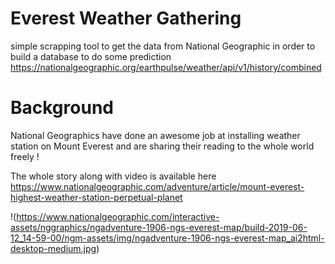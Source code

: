 # Everest Weather Gathering
simple scrapping tool to get the data from National Geographic in order to build a database to do some prediction
https://nationalgeographic.org/earthpulse/weather/api/v1/history/combined

# Background
National Geographics have done an awesome job at installing weather station on Mount Everest and are sharing their reading to the whole world freely !

The whole story along with video is available here
https://www.nationalgeographic.com/adventure/article/mount-everest-highest-weather-station-perpetual-planet

!(https://www.nationalgeographic.com/interactive-assets/nggraphics/ngadventure-1906-ngs-everest-map/build-2019-06-12_14-59-00/ngm-assets/img/ngadventure-1906-ngs-everest-map_ai2html-desktop-medium.jpg)

